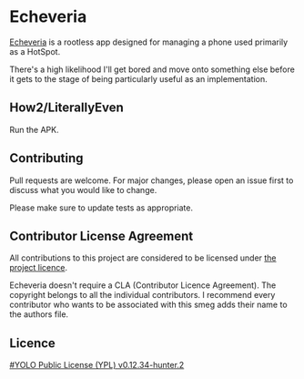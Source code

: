 # Echeveria

[Echeveria](https://en.wikipedia.org/wiki/Echeveria) is a rootless app designed for managing a phone used primarily as a HotSpot.

There's a high likelihood I'll get bored and move onto something else before it gets to the stage of being particularly
useful as an implementation.

## How2/LiterallyEven

Run the APK.

## Contributing

Pull requests are welcome. For major changes, please open an issue first to discuss what you would like to change.

Please make sure to update tests as appropriate.

## Contributor License Agreement

All contributions to this project are considered to be licensed under [the project licence](#licence).

Echeveria doesn't require a CLA (Contributor Licence Agreement). The copyright belongs to all the individual contributors.
I recommend every contributor who wants to be associated with this smeg adds their name to the authors file.

## Licence

[#YOLO Public License (YPL) v0.12.34-hunter.2](https://github.com/YOLOSecFW/YoloSec-Framework/blob/master/YOLO%20Public%20License)